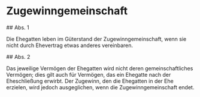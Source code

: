 # Zugewinngemeinschaft



\#\# Abs. 1

 Die Ehegatten leben im Güterstand der Zugewinngemeinschaft, wenn sie nicht durch Ehevertrag etwas anderes vereinbaren.

\#\# Abs. 2

 Das jeweilige Vermögen der Ehegatten wird nicht deren gemeinschaftliches Vermögen; dies gilt auch für Vermögen, das ein Ehegatte nach der Eheschließung erwirbt. Der Zugewinn, den die Ehegatten in der Ehe erzielen, wird jedoch ausgeglichen, wenn die Zugewinngemeinschaft endet. 

